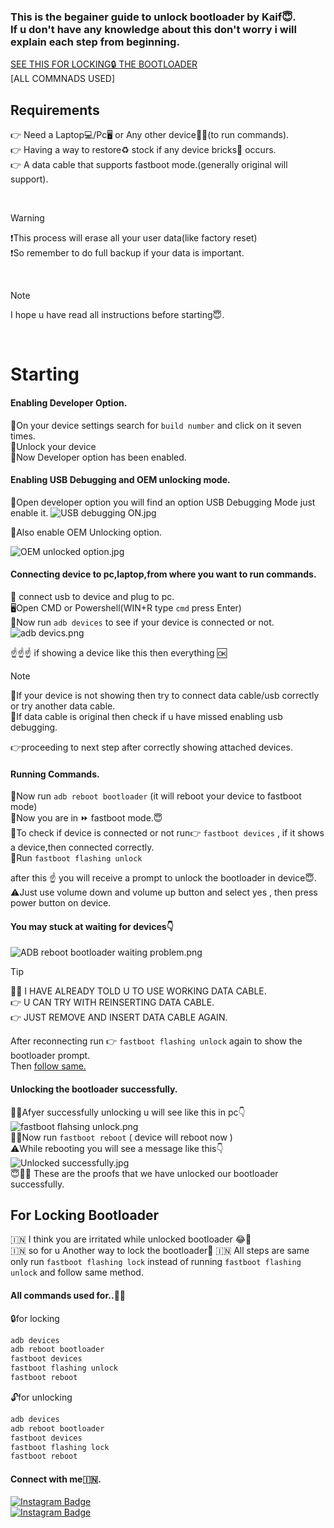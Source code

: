 ### This is the begainer guide to unlock bootloader by Kaif😇. <br> If u don't have any knowledge about this don't worry i will explain each step from beginning.

[SEE THIS FOR LOCKING🔒 THE BOOTLOADER](#for-locking-bootloader) <br>
[ALL COMMNADS USED]
## Requirements
👉 Need a Laptop💻/Pc🖥️ or Any other device👨‍💻(to run commands).
<br>👉 Having a way to restore♻️ stock if any device bricks📲 occurs.
<br>👉 A data cable that supports fastboot mode.(generally original will support).

<br>

>[!WARNING]
>❗This process will erase all your user data(like factory reset)
<br>❗So remember to do full backup if your data is important.


<br>

>[!NOTE]
>I hope u have read all instructions before starting😇.

<br>

# Starting
#### Enabling Developer Option.
🔑On your device settings search for ```build number``` and click on it seven times. <br> 🔑Unlock your device <br> 🔑Now Developer option has been enabled.

#### Enabling USB Debugging and OEM unlocking mode.
🔆Open developer option you will find an option USB Debugging Mode just enable it.
![USB debugging ON.jpg](https://github.com/mkr-infinity/Guide-to-unlocking-bootloader/assets/125804924/f0b86755-1772-49a1-bfcc-8090f349f4a6)

🔆Also enable OEM Unlocking option.

![OEM unlocked option.jpg](https://github.com/mkr-infinity/Guide-to-unlocking-bootloader/assets/125804924/542d3ee5-6a35-4c9f-a5c3-a70d09f2471c)

####  Connecting device to pc,laptop,from where you want to run commands.
🔗 connect usb to device and plug to pc. <br>
🖥️Open CMD or Powershell(WIN+R type ```cmd``` press Enter) <br>
📜Now run ```adb devices``` to see if your device is connected or not.
![adb devics.png](https://github.com/mkr-infinity/Guide-to-unlocking-bootloader/assets/125804924/8d62d8ac-5744-4f2d-8161-a94b8087f5d0)

☝️☝️☝️ if showing a device like this then everything 🆗<br>

>[!NOTE]
>🔀If your device is not showing then try to connect data cable/usb correctly or try another data cable.
><br>🔀If data cable is original then check if u have missed enabling usb debugging.

👉proceeding to next step after correctly showing attached devices.

#### Running Commands.
💢Now run ```adb reboot bootloader``` (it will reboot your device to fastboot mode) <br>
💢Now you are in ⏩ fastboot mode.😇 <br>
💢To check if device is connected or not run👉 ```fastboot devices``` , if it shows a device,then connected correctly. <br>
💢Run ```fastboot flashing unlock``` <br>

after this ☝️ you will receive a prompt to unlock the bootloader in device😇. <br>
⚠️Just use volume down and volume up button and select yes , then press power button on device. <br>
#### You may stuck at waiting for devices👇
![ADB reboot bootloader waiting problem.png](https://github.com/mkr-infinity/Guide-to-unlocking-bootloader/assets/125804924/52fda683-e389-4ce6-85a7-a8a15d8f75a8)

>[!TIP]
>🤦‍♂️ I HAVE ALREADY TOLD U TO USE WORKING DATA CABLE. <br>
>👉 U CAN TRY WITH REINSERTING DATA CABLE. <br>
>👉 JUST REMOVE AND INSERT DATA CABLE AGAIN.

After reconnecting run 👉 ```fastboot flashing unlock``` again to show the bootloader prompt.<br>
Then [follow same.](#running-commands)
<br>
#### Unlocking the bootloader successfully.
🙅‍♂️Afyer successfully unlocking u will see like this in pc👇
![fastboot flahsing unlock.png](https://github.com/mkr-infinity/Guide-to-unlocking-bootloader/assets/125804924/a2309998-2627-41d0-ae72-88e377943919)
<br>
🤷‍♂️Now run ```fastboot reboot``` ( device will reboot now )
<br>
⚠️While rebooting you will see a message like this👇
![Unlocked successfully.jpg](https://github.com/mkr-infinity/Guide-to-unlocking-bootloader/assets/125804924/315e3320-e205-4d28-9e4b-d59013b5b9e1)
<br>
😇🙅‍♂️ These are the proofs that we have unlocked our bootloader successfully.
<br>


## For Locking Bootloader
🇮🇳 I think you are irritated while unlocked bootloader 😂🤣 <br>
🇮🇳 so for u Another way to lock the bootloader🛅
🇮🇳 All steps are same only run ```fastboot flashing lock``` instead of running ```fastboot flashing unlock```  and follow same method.

#### All commands used for..💁‍♂️
🔒for locking 
```bash
adb devices
adb reboot bootloader
fastboot devices
fastboot flashing unlock
fastboot reboot
```
🔓for unlocking
```bash
adb devices
adb reboot bootloader
fastboot devices
fastboot flashing lock
fastboot reboot
```

#### Connect with me🇮🇳.
<div id="badges">
  <a href="https://www.instagram.com/mkr_infinity/">
    <img src="https://img.shields.io/badge/Instagram-red?style=for-the-badge&logo=Instagram&logoColor=blue" alt="Instagram Badge"/>
  </a>  
</div>

<div id="badges">
  <a href="https://t.me/mkr_infinity">
    <img src="https://img.shields.io/badge/Telegram-red?style=for-the-badge&logo=telegram&logoColor=blue" alt="Instagram Badge"/>
  </a>  
</div>
